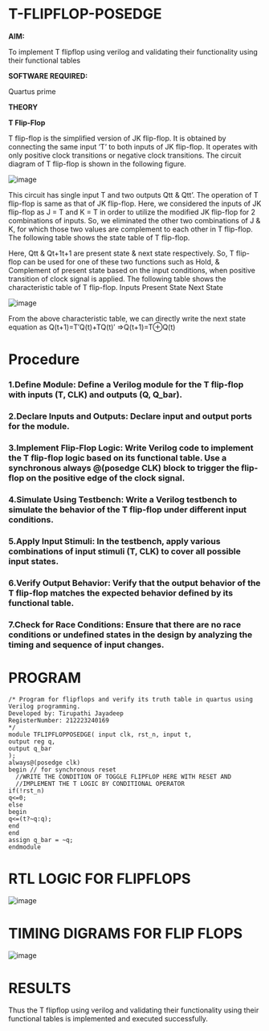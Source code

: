 # T-FLIPFLOP-POSEDGE

**AIM:**

To implement  T flipflop using verilog and validating their functionality using their functional tables

**SOFTWARE REQUIRED:**

Quartus prime

**THEORY**

**T Flip-Flop**

T flip-flop is the simplified version of JK flip-flop. It is obtained by connecting the same input ‘T’ to both inputs of JK flip-flop. It operates with only positive clock transitions or negative clock transitions. The circuit diagram of T flip-flop is shown in the following figure.

![image](https://github.com/naavaneetha/T-FLIPFLOP-POSEDGE/assets/154305477/458a68fe-2d08-4a9d-ac4f-7ae0480ce0bd)

 
This circuit has single input T and two outputs Qtt & Qtt’. The operation of T flip-flop is same as that of JK flip-flop. Here, we considered the inputs of JK flip-flop as J = T and K = T in order to utilize the modified JK flip-flop for 2 combinations of inputs. So, we eliminated the other two combinations of J & K, for which those two values are complement to each other in T flip-flop. The following table shows the state table of T flip-flop.

Here, Qtt & Qt+1t+1 are present state & next state respectively. So, T flip-flop can be used for one of these two functions such as Hold, & Complement of present state based on the input conditions, when positive transition of clock signal is applied. The following table shows the characteristic table of T flip-flop. Inputs Present State Next State

![image](https://github.com/naavaneetha/T-FLIPFLOP-POSEDGE/assets/154305477/cdd7fb32-539f-4b66-bb8d-f305a153c886)

 
From the above characteristic table, we can directly write the next state equation as Q(t+1)=T′Q(t)+TQ(t)′ ⇒Q(t+1)=T⊕Q(t)

# Procedure
### 1.Define Module: Define a Verilog module for the T flip-flop with inputs (T, CLK) and outputs (Q, Q_bar).

### 2.Declare Inputs and Outputs: Declare input and output ports for the module.

### 3.Implement Flip-Flop Logic: Write Verilog code to implement the T flip-flop logic based on its functional table. Use a synchronous always @(posedge CLK) block to trigger the flip-flop on the positive edge of the clock signal.

### 4.Simulate Using Testbench: Write a Verilog testbench to simulate the behavior of the T flip-flop under different input conditions.

### 5.Apply Input Stimuli: In the testbench, apply various combinations of input stimuli (T, CLK) to cover all possible input states.

### 6.Verify Output Behavior: Verify that the output behavior of the T flip-flop matches the expected behavior defined by its functional table.

### 7.Check for Race Conditions: Ensure that there are no race conditions or undefined states in the design by analyzing the timing and sequence of input changes.


# PROGRAM
```
/* Program for flipflops and verify its truth table in quartus using Verilog programming.
Developed by: Tirupathi Jayadeep
RegisterNumber: 212223240169
*/
module TFLIPFLOPPOSEDGE( input clk, rst_n, input t,
output reg q,
output q_bar
);
always@(posedge clk) 
begin // for synchronous reset
  //WRITE THE CONDITION OF TOGGLE FLIPFLOP HERE WITH RESET AND 
  //IMPLEMENT THE T LOGIC BY CONDITIONAL OPERATOR
if(!rst_n)
q<=0;
else 
begin
q<=(t?~q:q);
end
end
assign q_bar = ~q;
endmodule
```
# RTL LOGIC FOR FLIPFLOPS
![image](https://github.com/23004426/T-FLIPFLOP-POSEDGE/assets/144979327/7c638fb3-598e-46f7-86ec-d5f82cc3f003)

# TIMING DIGRAMS FOR FLIP FLOPS
![image](https://github.com/23004426/T-FLIPFLOP-POSEDGE/assets/144979327/3b4129b3-4284-471a-957a-2ec1d95c46f2)

# RESULTS
Thus the T flipflop using verilog and validating their functionality using their functional tables is implemented and executed successfully.
